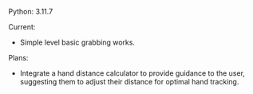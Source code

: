 Python: 3.11.7

Current:

- Simple level basic grabbing works.

Plans:

- Integrate a hand distance calculator to provide guidance to the user, suggesting them to adjust their distance for optimal hand tracking.
